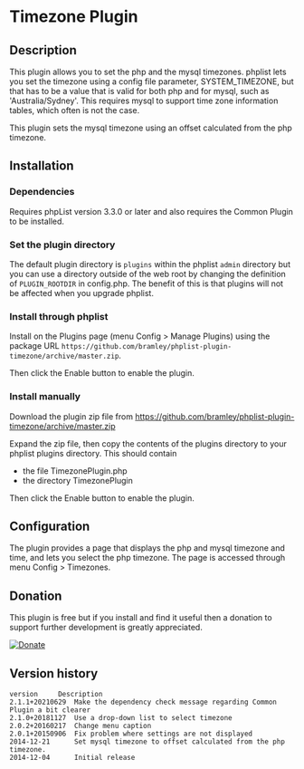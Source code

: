 # Timezone Plugin #

## Description ##

This plugin allows you to set the php and the mysql timezones.
phplist lets you set the timezone using a config file parameter, SYSTEM_TIMEZONE, but that has to be a value that is valid for both
php and for mysql, such as 'Australia/Sydney'. This requires mysql to support time zone information tables, which often is not the case.

This plugin sets the mysql timezone using an offset calculated from the php timezone.

## Installation ##

### Dependencies ###

Requires phpList version 3.3.0 or later and also requires the Common Plugin to be installed.

### Set the plugin directory ###

The default plugin directory is `plugins` within the phplist `admin` directory but you can use a directory outside of the web root by
changing the definition of `PLUGIN_ROOTDIR` in config.php.
The benefit of this is that plugins will not be affected when you upgrade phplist.

### Install through phplist ###

Install on the Plugins page (menu Config > Manage Plugins) using the package URL `https://github.com/bramley/phplist-plugin-timezone/archive/master.zip`.

Then click the Enable button to enable the plugin.

### Install manually ###

Download the plugin zip file from <https://github.com/bramley/phplist-plugin-timezone/archive/master.zip>

Expand the zip file, then copy the contents of the plugins directory to your phplist plugins directory.
This should contain

* the file TimezonePlugin.php
* the directory TimezonePlugin

Then click the Enable button to enable the plugin.

## Configuration ##

The plugin provides a page that displays the php and mysql timezone and time, and lets you select the php timezone.
The page is accessed through menu Config > Timezones.

## Donation ##

This plugin is free but if you install and find it useful then a donation to support further development is greatly appreciated.

[![Donate](https://www.paypalobjects.com/en_US/i/btn/btn_donate_LG.gif)](https://www.paypal.com/cgi-bin/webscr?cmd=_s-xclick&hosted_button_id=W5GLX53WDM7T4)

## Version history ##

    version     Description
    2.1.1+20210629  Make the dependency check message regarding Common Plugin a bit clearer
    2.1.0+20181127  Use a drop-down list to select timezone
    2.0.2+20160217  Change menu caption
    2.0.1+20150906  Fix problem where settings are not displayed
    2014-12-21      Set mysql timezone to offset calculated from the php timezone.
    2014-12-04      Initial release
